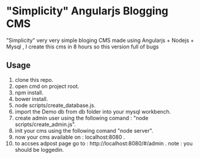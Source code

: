 # "Simplicity" Angularjs Blogging CMS

"Simplicity" very very simple bloging CMS made using Angularjs + Nodejs + Mysql
, I create this cms in 8 hours so this version full of bugs

## Usage

1. clone this repo.
2. open cmd on project root.
3. npm install.
4. bower install.
5. node scripts/create_database.js.
6. import the Demo db from db folder into your mysql workbench.
7. create admin user using the following comand : "node scripts/create_admin.js".
8. init your cms using the following comand "node server".
9. now your cms available on : localhost:8080 .
10. to accses adpost page go to : http://localhost:8080/#/admin . note : you should be loggedin.

